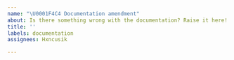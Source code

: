 ```yaml
---
name: "\U0001F4C4 Documentation amendment"
about: Is there something wrong with the documentation? Raise it here!
title: ''
labels: documentation
assignees: Hxncusik

---
```



